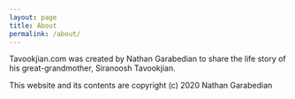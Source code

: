 ```yaml
---
layout: page
title: About
permalink: /about/
---
```


Tavookjian.com was created by Nathan Garabedian to share the life story of his great-grandmother, Siranoosh Tavookjian.

This website and its contents are copyright (c) 2020 Nathan Garabedian
